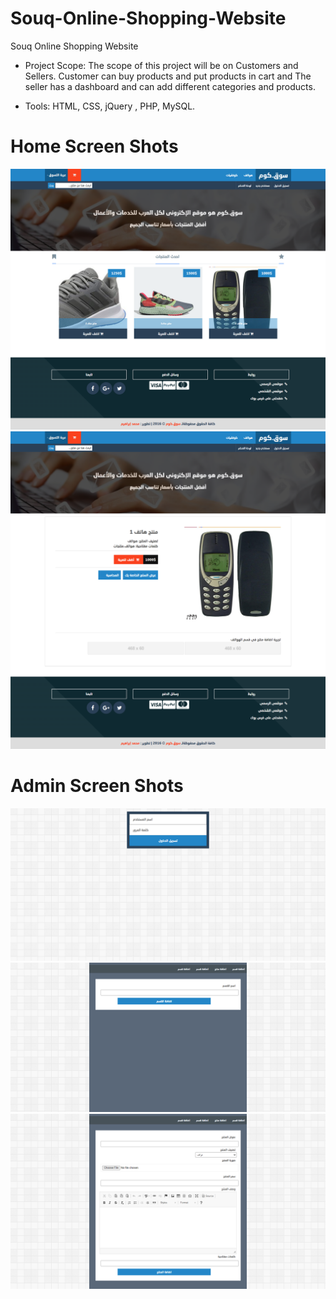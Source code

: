 # Souq-Online-Shopping-Website
Souq Online Shopping Website

- Project Scope: The scope of this project will be on Customers and Sellers. Customer can buy products and put products in cart and The seller has a dashboard and can add different categories and products.

- Tools: HTML, CSS, jQuery , PHP, MySQL.
# Home Screen Shots
![Souq Home Image](https://github.com/MohamedAbodia/Souq-Online-Shopping-Website/blob/main/Preview_h.png)
![Souq Product Image](https://github.com/MohamedAbodia/Souq-Online-Shopping-Website/blob/main/Preview_Pro.png)
# Admin Screen Shots
![Souq Admin Image](https://github.com/MohamedAbodia/Souq-Online-Shopping-Website/blob/main/Preview_admin_login.png)
![Souq Add Category Image](https://github.com/MohamedAbodia/Souq-Online-Shopping-Website/blob/main/Preview_admin_catadd.png)
![Souq Add Products Image](https://github.com/MohamedAbodia/Souq-Online-Shopping-Website/blob/main/Preview_admin_Pro.png)

